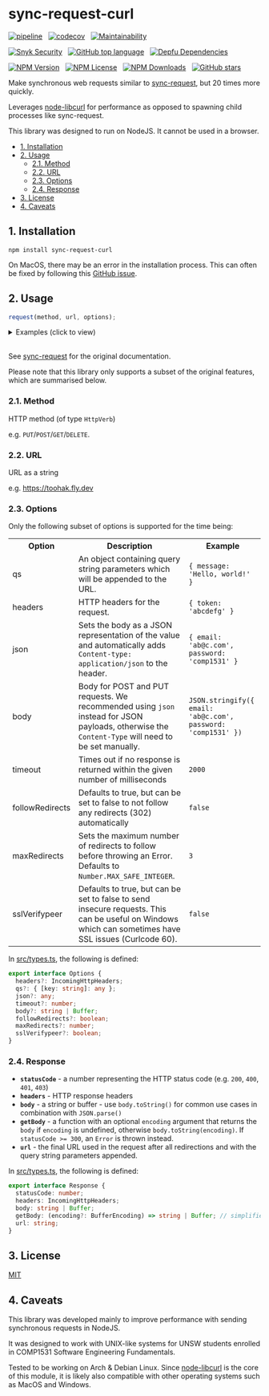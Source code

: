 # sync-request-curl

[![pipeline](https://github.com/nktnet1/sync-request-curl/actions/workflows/pipeline.yml/badge.svg)](https://github.com/nktnet1/sync-request-curl/actions/workflows/pipeline.yml)
&nbsp;
[![codecov](https://codecov.io/gh/nktnet1/sync-request-curl/branch/main/graph/badge.svg?token=RAC7SKJTGU)](https://codecov.io/gh/nktnet1/sync-request-curl)
&nbsp;
[![Maintainability](https://api.codeclimate.com/v1/badges/3ec8c0ddebe848926277/maintainability)](https://codeclimate.com/github/nktnet1/sync-request-curl/maintainability)

[![Snyk Security](https://snyk.io/test/github/nktnet1/sync-request-curl/badge.svg)](https://snyk.io/test/github/nktnet1/sync-request-curl)
&nbsp;
[![GitHub top language](https://img.shields.io/github/languages/top/nktnet1/sync-request-curl)](https://github.com/search?q=repo%3Anktnet1%2Fsync-request-curl++language%3ATypeScript&type=code)
&nbsp;
[![Depfu Dependencies](https://badges.depfu.com/badges/6c4074c4d23ad57ee2bfd9ff90456090/overview.svg)](https://depfu.com/github/nktnet1/sync-request-curl?project_id=39032)

[![NPM Version](https://img.shields.io/npm/v/sync-request-curl?logo=npm)](https://www.npmjs.com/package/sync-request-curl?activeTab=versions)
&nbsp;
[![NPM License](https://img.shields.io/npm/l/sync-request-curl)](https://opensource.org/license/mit/)
&nbsp;
[![NPM Downloads](https://img.shields.io/npm/dw/sync-request-curl)](https://npm-stat.com/charts.html?package=sync-request-curl)
&nbsp;
[![GitHub stars](https://img.shields.io/github/stars/nktnet1/sync-request-curl.svg?style=social)](https://github.com/nktnet1/sync-request-curl)

Make synchronous web requests similar to [sync-request](https://github.com/ForbesLindesay/sync-request), but 20 times more quickly.

Leverages [node-libcurl](https://github.com/JCMais/node-libcurl) for performance as opposed to spawning child processes like sync-request.

This library was designed to run on NodeJS. It cannot be used in a browser.

- [1. Installation](#1-installation)
- [2. Usage](#2-usage)
	- [2.1. Method](#21-method)
  - [2.2. URL](#22-url)
  - [2.3. Options](#23-options)
  - [2.4. Response](#24-response)
- [3. License](#3-license)
- [4. Caveats](#4-caveats)

## 1. Installation

```
npm install sync-request-curl
```

On MacOS, there may be an error in the installation process.
This can often be fixed by following this [GitHub issue](https://github.com/JCMais/node-libcurl/issues/296).

## 2. Usage

```typescript
request(method, url, options);
```

<details closed>
<summary>Examples (click to view)</summary>

<br/>

`GET` request without options

```typescript
import request from 'sync-request-curl';

const response = request('GET', 'https://comp1531namesages.alwaysdata.net');
console.log('Status Code:', response.statusCode);
const jsonBody = JSON.parse(response.body.toString());
console.log('Returned JSON object:', jsonBody);
```

**`GET`** request with query string parameters

```typescript
import request from 'sync-request-curl';

const response = request(
  'GET',
  'https://comp1531forum.alwaysdata.net/echo/echo',
  {
    qs: { message: 'Hello, world!' },
  }
);
console.log('Status Code:', response.statusCode);
const jsonBody = JSON.parse(response.body.toString());
console.log('Returned JSON object:', jsonBody);
```

**`POST`** request with headers and JSON payload

```typescript
import request from 'sync-request-curl';

const response = request(
  'POST',
  'https://comp1531quiz.alwaysdata.net/quiz/create',
  {
    headers: { lab08quizsecret: "bruno's fight club" },
    json: {
      quizTitle: 'New Quiz',
      quizSynopsis: 'Sync request curl example'
    },
  }
);
console.log('Status Code:', response.statusCode);
const jsonBody = JSON.parse(response.body.toString());
console.log('Returned JSON Object:', jsonBody);

```

</details>

<br/>

See [sync-request](https://www.npmjs.com/package/sync-request) for the original documentation.

Please note that this library only supports a subset of the original features, which are summarised below.

### 2.1. Method

HTTP method (of type `HttpVerb`)

e.g. `PUT`/`POST`/`GET`/`DELETE`.

### 2.2. URL

URL as a string

e.g. https://toohak.fly.dev

### 2.3. Options

Only the following subset of options is supported for the time being:

<table>
  <tr>
    <th>Option</th>
    <th>Description</th>
    <th>Example</th>
  </tr>
  <tr>
    <td>qs</td>
    <td>
      An object containing query string parameters which will be appended to the URL.
    </td>
    <td><code>{ message: 'Hello, world!' }</code></td>
  </tr>
  <tr>
    <td>headers</td>
    <td>
      HTTP headers for the request.
    </td>
    <td><code>{ token: 'abcdefg' }</code></td>
  </tr>
  <tr>
    <td>json</td>
    <td>
      Sets the body as a JSON representation of the value and automatically adds <code>Content-type: application/json</code> to the header.</td>
    <td>
    <code>{ email: 'ab@c.com', password: 'comp1531' }</code></td>
  </tr>
  <tr>
    <td>body</td>
    <td>
      Body for POST and PUT requests. We recommended using <code>json</code> instead for JSON payloads, otherwise the <code>Content-Type</code> will need to be set manually.
    </td>
    <td><code>JSON.stringify({ email: 'ab@c.com', password: 'comp1531' })</code></td>
  </tr>
  <tr>
    <td>timeout</td>
    <td>
      Times out if no response is returned within the given number of milliseconds
    </td>
    <td><code>2000<code></td>
  </tr>
  <tr>
    <td>followRedirects</td>
    <td>
      Defaults to true, but can be set to false to not follow any redirects (302) automatically
    </td>
    <td><code>false</code></td>
  </tr>
  <tr>
    <td>maxRedirects</td>
    <td>Sets the maximum number of redirects to follow before throwing an Error. Defaults to <code>Number.MAX_SAFE_INTEGER</code>.</td>
    <td><code>3</code></td>
  </tr>
  <tr>
    <td>sslVerifypeer</td>
    <td> Defaults to true, but can be set to false to send insecure requests. This can be useful on Windows which can sometimes have SSL issues (Curlcode 60).</td>
    <td><code>false</code></td>
  </tr>
</table>

In [src/types.ts](src/types.ts), the following is defined:

```typescript
export interface Options {
  headers?: IncomingHttpHeaders;
  qs?: { [key: string]: any };
  json?: any;
  timeout?: number;
  body?: string | Buffer;
  followRedirects?: boolean;
  maxRedirects?: number;
  sslVerifypeer?: boolean;
}
```

### 2.4. Response

- **`statusCode`** - a number representing the HTTP status code (e.g. `200`, `400`, `401`, `403`)
- **`headers`** - HTTP response headers
- **`body`** - a string or buffer - use `body.toString()` for common use cases in combination with `JSON.parse()`
- **`getBody`** - a function with an optional `encoding` argument that returns the `body` if `encoding` is undefined, otherwise `body.toString(encoding)`. If `statusCode >= 300`, an `Error` is thrown instead.
- **`url`** - the final URL used in the request after all redirections and with the query string parameters appended.

In [src/types.ts](src/types.ts), the following is defined:

```typescript
export interface Response {
  statusCode: number;
  headers: IncomingHttpHeaders;
  body: string | Buffer;
  getBody: (encoding?: BufferEncoding) => string | Buffer; // simplified
  url: string;
}
```

## 3. License

[MIT](https://opensource.org/license/mit/)

## 4. Caveats

This library was developed mainly to improve performance with sending synchronous requests in NodeJS.

It was designed to work with UNIX-like systems for UNSW students enrolled in COMP1531 Software Engineering Fundamentals.

Tested to be working on Arch & Debian Linux. Since [node-libcurl](https://github.com/JCMais/node-libcurl) is the core of this module, it is likely also compatible with other operating systems such as MacOS and Windows.

